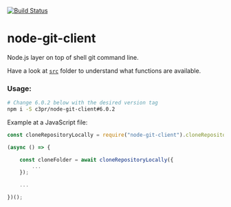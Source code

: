 [![Build Status](https://travis-ci.org/c3pr/node-git-client.svg?branch=master)](https://travis-ci.org/c3pr/node-git-client)

# node-git-client

Node.js layer on top of shell git command line.

Have a look at [`src`](src) folder to understand what functions are available.

### Usage:

```bash
# Change 6.0.2 below with the desired version tag
npm i -S c3pr/node-git-client#6.0.2
```

Example at a JavaScript file:

```javascript
const cloneRepositoryLocally = require("node-git-client").cloneRepositoryLocally;

(async () => {

    const cloneFolder = await cloneRepositoryLocally({
        ... 
    });

    ...

})();
```
